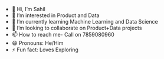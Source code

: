 - 👋 Hi, I’m Sahil
- 👀 I’m interested in Product and Data
- 🌱 I’m currently learning Machine Learning and Data Science
- 💞️ I’m looking to collaborate on Product+Data projects
- 📫 How to reach me- Call on 7859080960
- 😄 Pronouns: He/Him
- ⚡ Fun fact: Loves Exploring

<!---
Sahil20031/Sahil20031 is a ✨ special ✨ repository because its `README.md` (this file) appears on your GitHub profile.
You can click the Preview link to take a look at your changes.
--->
